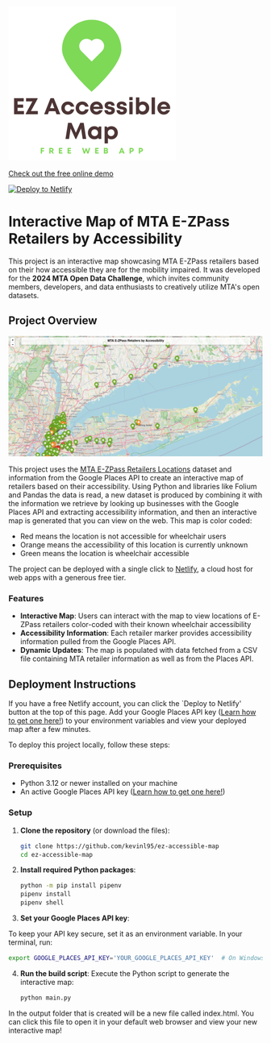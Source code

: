 ![EZ Accessible Map - Free Web App logo](./logo.png)

[Check out the free online demo](https://ezpassaccessiblemap.netlify.app/)

[![Deploy to Netlify](https://www.netlify.com/img/deploy/button.svg)](https://app.netlify.com/start/deploy?repository=https://github.com/kevinl95/ez-accessible-map)

# Interactive Map of MTA E-ZPass Retailers by Accessibility

This project is an interactive map showcasing MTA E-ZPass retailers based on their how accessible they are for the mobility impaired. It was developed for the **2024 MTA Open Data Challenge**, which invites community members, developers, and data enthusiasts to creatively utilize MTA's open datasets.

## Project Overview

![Screenshot of a map showing E-ZPass Retailers](./screenshot.png)

This project uses the [MTA E-ZPass Retailers Locations](https://data.ny.gov/Transportation/MTA-E-ZPass-Retailers-Locations/y59h-w6v4) dataset and information from the Google Places API to create an interactive map of retailers based on their accessibility. Using Python and libraries like Folium and Pandas the data is read, a new dataset is produced by combining it with the information we retrieve by looking up businesses with the Google Places API and extracting accessibility information, and then an interactive map is generated that you can view on the web. This map is color coded:

- Red means the location is not accessible for wheelchair users
- Orange means the accessibility of this location is currently unknown
- Green means the location is wheelchair accessible

The project can be deployed with a single click to [Netlify](https://www.netlify.com/), a cloud host for web apps with a generous free tier.

### Features

- **Interactive Map**: Users can interact with the map to view locations of E-ZPass retailers color-coded with their known wheelchair accessibility
- **Accessibility Information**: Each retailer marker provides accessibility information pulled from the Google Places API.
- **Dynamic Updates**: The map is populated with data fetched from a CSV file containing MTA retailer information as well as from the Places API.

## Deployment Instructions

If you have a free Netlify account, you can click the `Deploy to Netlify' button at the top of this page. Add your Google Places API key ([Learn how to get one here!](https://developers.google.com/maps/documentation/places/web-service/overview)) to your environment variables and view your deployed map after a few minutes.

To deploy this project locally, follow these steps:

### Prerequisites

- Python 3.12 or newer installed on your machine
- An active Google Places API key ([Learn how to get one here!](https://developers.google.com/maps/documentation/places/web-service/overview))

### Setup

1. **Clone the repository** (or download the files):

   ```bash
   git clone https://github.com/kevinl95/ez-accessible-map
   cd ez-accessible-map
   ```

2. **Install required Python packages**:

   ```bash
   python -m pip install pipenv
   pipenv install
   pipenv shell
   ```

3. **Set your Google Places API key**:

To keep your API key secure, set it as an environment variable. In your terminal, run:

   ```bash
   export GOOGLE_PLACES_API_KEY='YOUR_GOOGLE_PLACES_API_KEY'  # On Windows use `set GOOGLE_PLACES_API_KEY=YOUR_GOOGLE_PLACES_API_KEY`
   ```

4. **Run the build script**:
Execute the Python script to generate the interactive map:

   ```bash
   python main.py
   ```

In the output folder that is created will be a new file called index.html. You can click this file to open it in your default web browser and view your new interactive map!
